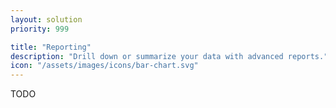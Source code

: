 ```yaml
---
layout: solution
priority: 999

title: "Reporting"
description: "Drill down or summarize your data with advanced reports."
icon: "/assets/images/icons/bar-chart.svg"
---
```


TODO
